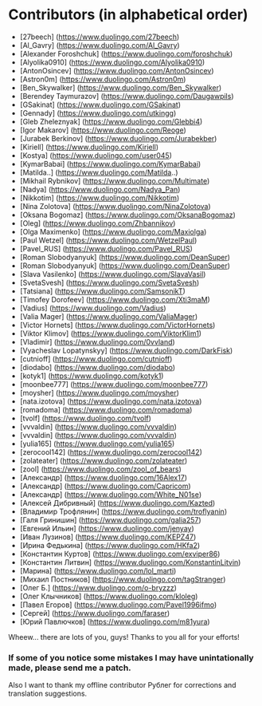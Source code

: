 # Contributors (in alphabetical order)

+ [27beech] (https://www.duolingo.com/27beech)
+ [Al_Gavry] (https://www.duolingo.com/Al_Gavry)
+ [Alexander Foroshchuk] (https://www.duolingo.com/foroshchuk)
+ [Alyolika0910] (https://www.duolingo.com/Alyolika0910)
+ [AntonOsincev] (https://www.duolingo.com/AntonOsincev)
+ [Astron0m] (https://www.duolingo.com/Astron0m)
+ [Ben_Skywalker] (https://www.duolingo.com/Ben_Skywalker)
+ [Berendey Taymurazov] (https://www.duolingo.com/Daugawpils)
+ [GSakinat] (https://www.duolingo.com/GSakinat)
+ [Gennady] (https://www.duolingo.com/utkingg)
+ [Gleb Zheleznyak] (https://www.duolingo.com/Glebbi4)
+ [Igor Makarov] (https://www.duolingo.com/Reoge)
+ [Jurabek Berkinov] (https://www.duolingo.com/Jurabekber)
+ [Kiriell] (https://www.duolingo.com/Kiriell)
+ [Kostya] (https://www.duolingo.com/user045)
+ [KymarBabai] (https://www.duolingo.com/KymarBabai)
+ [Matilda..] (https://www.duolingo.com/Matilda..)
+ [Mikhail Rybnikov] (https://www.duolingo.com/Multimate)
+ [Nadya] (https://www.duolingo.com/Nadya_Pan)
+ [Nikkotim] (https://www.duolingo.com/Nikkotim)
+ [Nina Zolotova] (https://www.duolingo.com/NinaZolotova)
+ [Oksana Bogomaz] (https://www.duolingo.com/OksanaBogomaz)
+ [Oleg] (https://www.duolingo.com/Zhbannikov)
+ [Olga Maximenko] (https://www.duolingo.com/Maxiolga)
+ [Paul Wetzel] (https://www.duolingo.com/WetzelPaul)
+ [Pavel_RUS] (https://www.duolingo.com/Pavel_RUS)
+ [Roman Slobodyanyuk] (https://www.duolingo.com/DeanSuper)
+ [Roman Slobodyanyuk] (https://www.duolingo.com/DeanSuper)
+ [Slava Vasilenko] (https://www.duolingo.com/SlavaVasil)
+ [SvetaSvesh] (https://www.duolingo.com/SvetaSvesh)
+ [Tatsiana] (https://www.duolingo.com/SamsonikT)
+ [Timofey Dorofeev] (https://www.duolingo.com/Xti3maM)
+ [Vadius] (https://www.duolingo.com/Vadius)
+ [Valia Mager] (https://www.duolingo.com/ValiaMager)
+ [Victor Hornets] (https://www.duolingo.com/VictorHornets)
+ [Viktor Klimov] (https://www.duolingo.com/ViktorKlim1)
+ [Vladimir] (https://www.duolingo.com/0vvland)
+ [Vyacheslav Lopatynskyy] (https://www.duolingo.com/DarkFisk)
+ [cutnioff] (https://www.duolingo.com/cutnioff)
+ [diodabo] (https://www.duolingo.com/diodabo)
+ [kotyk1] (https://www.duolingo.com/kotyk1)
+ [moonbee777] (https://www.duolingo.com/moonbee777)
+ [moysher] (https://www.duolingo.com/moysher)
+ [nata.izotova] (https://www.duolingo.com/nata.izotova)
+ [romadoma] (https://www.duolingo.com/romadoma)
+ [tvolf] (https://www.duolingo.com/tvolf)
+ [vvvaldin] (https://www.duolingo.com/vvvaldin)
+ [vvvaldin] (https://www.duolingo.com/vvvaldin)
+ [yulia165] (https://www.duolingo.com/yulia165)
+ [zerocool142] (https://www.duolingo.com/zerocool142)
+ [zolateater] (https://www.duolingo.com/zolateater)
+ [zool] (https://www.duolingo.com/zool_of_bears)
+ [Александр] (https://www.duolingo.com/16Alex17)
+ [Александр] (https://www.duolingo.com/Capricom)
+ [Александр] (https://www.duolingo.com/White_N01se)
+ [Алексей Дибривный] (https://www.duolingo.com/Kazted)
+ [Владимир Трофлянин] (https://www.duolingo.com/troflyanin)
+ [Галя Гринишин] (https://www.duolingo.com/galia257)
+ [Евгений Ильин] (https://www.duolingo.com/jenyay)
+ [Иван Лузинов] (https://www.duolingo.com/KEPZ47)
+ [Ирина Федькина] (https://www.duolingo.com/HKfa2)
+ [Константин Куртов] (https://www.duolingo.com/exviper86)
+ [Константин Литвин] (https://www.duolingo.com/KonstantinLitvin)
+ [Марина] (https://www.duolingo.com/lol_marti)
+ [Михаил Постников] (https://www.duolingo.com/tagStranger)
+ [Олег Б.] (https://www.duolingo.com/o-bryzzz)
+ [Олег Клычников] (https://www.duolingo.com/kloleg)
+ [Павел Егоров] (https://www.duolingo.com/Pavel1996ifmo)
+ [Сергей] (https://www.duolingo.com/faraser)
+ [Юрий Павлючков] (https://www.duolingo.com/m81yura)

Wheew... there are lots of you, guys! Thanks to you all for your efforts!

### If some of you notice some mistakes I may have unintationally made, please send me a patch.


Also I want to thank my offline contributor Рублег for corrections and
translation suggestions.
